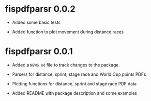 # fispdfparsr 0.0.2

* Added some basic tests

* Added function to plot movement during distance races

# fispdfparsr 0.0.1

* Added a `NEWS.md` file to track changes to the package.

* Parsers for distance, sprint, stage race and World Cup points PDFs

* Plotting functions for distance, sprint and stage race PDF data

* Added README with package description and some examples

